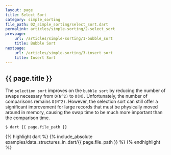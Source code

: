 ```yaml
---
layout: page
title: Select Sort
category: simple_sorting
file_path: 02_simple_sorting/select_sort.dart
permalink: articles/simple-sorting/2-select_sort
prevpage: 
    url: /articles/simple-sorting/1-bubble_sort
    title: Bubble Sort
nextpage: 
    url: /articles/simple-sorting/3-insert_sort
    title: Insert Sort
---
```


## {{ page.title }}

The `selection sort` improves on the `bubble sort` by reducing the number of swaps necessary from `O(N^2)` to `O(N)`. Unfortunately, the number of comparisons remains `O(N^2)`.
However, the selection sort can still offer a significant improvement for large records that must be physically moved around in memory, causing the swap time to be much more important than the comparison time. 

```terminal
$ dart {{ page.file_path }}
```      


{% highlight dart %}
{% include_absolute examples/data_structures_in_dart/{{ page.file_path }} %}
{% endhighlight %}      

